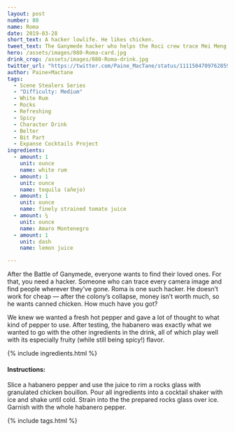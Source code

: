 ```yaml
---
layout: post
number: 80
name: Roma
date: 2019-03-28 
short_text: A hacker lowlife. He likes chicken. 
tweet_text: The Ganymede hacker who helps the Roci crew trace Mei Meng. No one can forget how [@StevenYaffee](https://twitter.com/StevenYaffee) delivered his signature line ("I like chicken.") or showed his sleazy, slimy, self-interestedness.
hero: /assets/images/080-Roma-card.jpg
drink_crop: /assets/images/080-Roma-drink.jpg
twitter_url: "https://twitter.com/Paine_MacTane/status/1111504709762859010"
author: Paine×Mactane
tags:
  - Scene Stealers Series
  - "Difficulty: Medium"
  - White Rum
  - Rocks
  - Refreshing
  - Spicy
  - Character Drink
  - Belter
  - Bit Part
  - Expanse Cocktails Project
ingredients:
  - amount: 1
    unit: ounce
    name: white rum
  - amount: 1
    unit: ounce
    name: tequila (añejo)
  - amount: 1
    unit: ounce
    name: finely strained tomato juice
  - amount: ¼
    unit: ounce
    name: Amaro Montenegro
  - amount: 1
    unit: dash
    name: lemon juice

---
```


After the Battle of Ganymede, everyone wants to find their loved ones. For that, you need a hacker. Someone who can trace every camera image and find people wherever they’ve gone. Roma is one such hacker. He doesn’t work for cheap — after the colony’s collapse, money isn’t worth much, so he wants canned chicken. How much have you got?

We knew we wanted a fresh hot pepper and gave a lot of thought to what kind of pepper to use. After testing, the habanero was exactly what we wanted to go with the other ingredients in the drink, all of which play well with its especially fruity (while still being spicy!) flavor.

{% include ingredients.html %}

#### Instructions:

Slice a habanero pepper and use the juice to rim a rocks glass with granulated chicken bouillon. Pour all ingredients into a cocktail shaker with ice and shake until cold. Strain into the the prepared rocks glass over ice. Garnish with the whole habanero pepper. 

{% include tags.html %}
